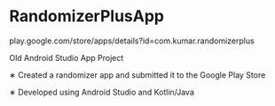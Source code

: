 # RandomizerPlusApp

play.google.com/store/apps/details?id=com.kumar.randomizerplus

Old Android Studio App Project

∗ Created a randomizer app and submitted it to the Google Play Store

∗ Developed using Android Studio and Kotlin/Java
